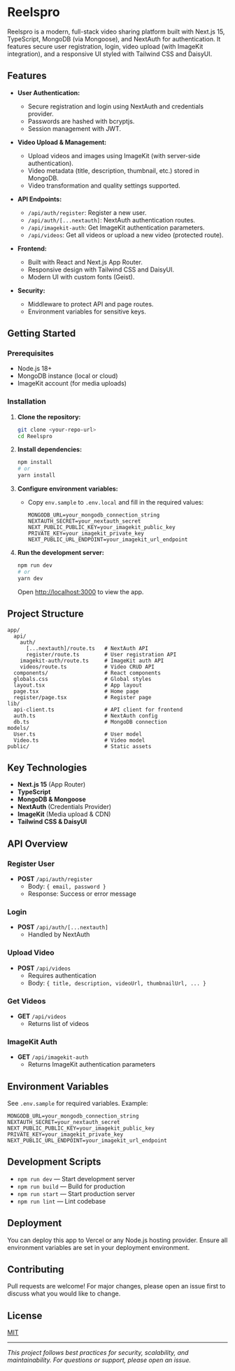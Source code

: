 # Reelspro

Reelspro is a modern, full-stack video sharing platform built with Next.js 15, TypeScript, MongoDB (via Mongoose), and NextAuth for authentication. It features secure user registration, login, video upload (with ImageKit integration), and a responsive UI styled with Tailwind CSS and DaisyUI.

## Features

- **User Authentication:**
  - Secure registration and login using NextAuth and credentials provider.
  - Passwords are hashed with bcryptjs.
  - Session management with JWT.

- **Video Upload & Management:**
  - Upload videos and images using ImageKit (with server-side authentication).
  - Video metadata (title, description, thumbnail, etc.) stored in MongoDB.
  - Video transformation and quality settings supported.

- **API Endpoints:**
  - `/api/auth/register`: Register a new user.
  - `/api/auth/[...nextauth]`: NextAuth authentication routes.
  - `/api/imagekit-auth`: Get ImageKit authentication parameters.
  - `/api/videos`: Get all videos or upload a new video (protected route).

- **Frontend:**
  - Built with React and Next.js App Router.
  - Responsive design with Tailwind CSS and DaisyUI.
  - Modern UI with custom fonts (Geist).

- **Security:**
  - Middleware to protect API and page routes.
  - Environment variables for sensitive keys.

## Getting Started

### Prerequisites
- Node.js 18+
- MongoDB instance (local or cloud)
- ImageKit account (for media uploads)

### Installation
1. **Clone the repository:**
   ```bash
   git clone <your-repo-url>
   cd Reelspro
   ```
2. **Install dependencies:**
   ```bash
   npm install
   # or
   yarn install
   ```
3. **Configure environment variables:**
   - Copy `env.sample` to `.env.local` and fill in the required values:
     ```env
     MONGODB_URL=your_mongodb_connection_string
     NEXTAUTH_SECRET=your_nextauth_secret
     NEXT_PUBLIC_PUBLIC_KEY=your_imagekit_public_key
     PRIVATE_KEY=your_imagekit_private_key
     NEXT_PUBLIC_URL_ENDPOINT=your_imagekit_url_endpoint
     ```

4. **Run the development server:**
   ```bash
   npm run dev
   # or
   yarn dev
   ```
   Open [http://localhost:3000](http://localhost:3000) to view the app.

## Project Structure

```
app/
  api/
    auth/
      [...nextauth]/route.ts   # NextAuth API
      register/route.ts        # User registration API
    imagekit-auth/route.ts     # ImageKit auth API
    videos/route.ts            # Video CRUD API
  components/                  # React components
  globals.css                  # Global styles
  layout.tsx                   # App layout
  page.tsx                     # Home page
  register/page.tsx            # Register page
lib/
  api-client.ts                # API client for frontend
  auth.ts                      # NextAuth config
  db.ts                        # MongoDB connection
models/
  User.ts                      # User model
  Video.ts                     # Video model
public/                        # Static assets
```

## Key Technologies
- **Next.js 15** (App Router)
- **TypeScript**
- **MongoDB & Mongoose**
- **NextAuth** (Credentials Provider)
- **ImageKit** (Media upload & CDN)
- **Tailwind CSS & DaisyUI**

## API Overview

### Register User
- **POST** `/api/auth/register`
  - Body: `{ email, password }`
  - Response: Success or error message

### Login
- **POST** `/api/auth/[...nextauth]`
  - Handled by NextAuth

### Upload Video
- **POST** `/api/videos`
  - Requires authentication
  - Body: `{ title, description, videoUrl, thumbnailUrl, ... }`

### Get Videos
- **GET** `/api/videos`
  - Returns list of videos

### ImageKit Auth
- **GET** `/api/imagekit-auth`
  - Returns ImageKit authentication parameters

## Environment Variables
See `.env.sample` for required variables. Example:
```
MONGODB_URL=your_mongodb_connection_string
NEXTAUTH_SECRET=your_nextauth_secret
NEXT_PUBLIC_PUBLIC_KEY=your_imagekit_public_key
PRIVATE_KEY=your_imagekit_private_key
NEXT_PUBLIC_URL_ENDPOINT=your_imagekit_url_endpoint
```

## Development Scripts
- `npm run dev` — Start development server
- `npm run build` — Build for production
- `npm run start` — Start production server
- `npm run lint` — Lint codebase

## Deployment
You can deploy this app to Vercel or any Node.js hosting provider. Ensure all environment variables are set in your deployment environment.

## Contributing
Pull requests are welcome! For major changes, please open an issue first to discuss what you would like to change.

## License
[MIT](LICENSE)

---

*This project follows best practices for security, scalability, and maintainability. For questions or support, please open an issue.*
